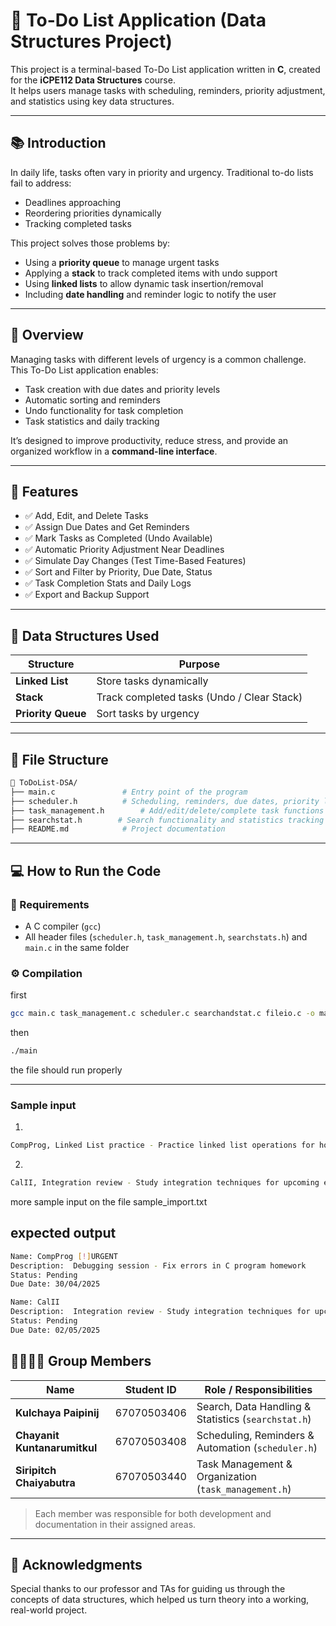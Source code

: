 # 📝 To-Do List Application (Data Structures Project)

This project is a terminal-based To-Do List application written in **C**, created for the **iCPE112 Data Structures** course.  
It helps users manage tasks with scheduling, reminders, priority adjustment, and statistics using key data structures.

---

## 📚 Introduction

In daily life, tasks often vary in priority and urgency. Traditional to-do lists fail to address:
- Deadlines approaching
- Reordering priorities dynamically
- Tracking completed tasks

This project solves those problems by:
- Using a **priority queue** to manage urgent tasks
- Applying a **stack** to track completed items with undo support
- Using **linked lists** to allow dynamic task insertion/removal
- Including **date handling** and reminder logic to notify the user

---
## 📌 Overview

Managing tasks with different levels of urgency is a common challenge.  
This To-Do List application enables:
- Task creation with due dates and priority levels
- Automatic sorting and reminders
- Undo functionality for task completion
- Task statistics and daily tracking

It’s designed to improve productivity, reduce stress, and provide an organized workflow in a **command-line interface**.

---

## 🚀 Features

- ✅ Add, Edit, and Delete Tasks
- ✅ Assign Due Dates and Get Reminders
- ✅ Mark Tasks as Completed (Undo Available)
- ✅ Automatic Priority Adjustment Near Deadlines
- ✅ Simulate Day Changes (Test Time-Based Features)
- ✅ Sort and Filter by Priority, Due Date, Status
- ✅ Task Completion Stats and Daily Logs
- ✅ Export and Backup Support

---

## 🧠 Data Structures Used

| Structure | Purpose |
|-----------|---------|
| **Linked List** | Store tasks dynamically |
| **Stack** | Track completed tasks (Undo / Clear Stack) |
| **Priority Queue** | Sort tasks by urgency |


---


## 📁 File Structure

```bash
📁 ToDoList-DSA/
├── main.c               # Entry point of the program
├── scheduler.h          # Scheduling, reminders, due dates, priority logic
├── task_management.h        # Add/edit/delete/complete task functions
├── searchstat.h        # Search functionality and statistics tracking
├── README.md            # Project documentation
```
---



## 💻 How to Run the Code

### 🧾 Requirements
- A C compiler (`gcc`)
- All header files (`scheduler.h`, `task_management.h`, `searchstats.h`) and `main.c` in the same folder

### ⚙️ Compilation

first
```bash
gcc main.c task_management.c scheduler.c searchandstat.c fileio.c -o main
```
then 
```bash
./main
```
the file should run properly

---

###  Sample input

1.
```bash
CompProg, Linked List practice - Practice linked list operations for homework, 1, 30/04/2025
```
2.
```bash
CalII, Integration review - Study integration techniques for upcoming exam, 1, 02/05/2025
```
more sample input on the file sample_import.txt

## expected output
```bash
Name: CompProg [!]URGENT
Description:  Debugging session - Fix errors in C program homework
Status: Pending
Due Date: 30/04/2025
```
```bash
Name: CalII
Description:  Integration review - Study integration techniques for upcoming exam
Status: Pending
Due Date: 02/05/2025
```


## 👨‍👩‍👧‍👦 Group Members

| Name                        | Student ID    | Role / Responsibilities                    |
|-----------------------------|---------------|---------------------------------------------|
| **Kulchaya Paipinij**       | 67070503406   | Search, Data Handling & Statistics (`searchstat.h`) |
| **Chayanit Kuntanarumitkul** | 67070503408   | Scheduling, Reminders & Automation (`scheduler.h`) |
| **Siripitch Chaiyabutra**   | 67070503440   | Task Management & Organization (`task_management.h`) |

> Each member was responsible for both development and documentation in their assigned areas.

---

## 🌟 Acknowledgments

Special thanks to our professor and TAs for guiding us through the concepts of data structures, which helped us turn theory into a working, real-world project.




